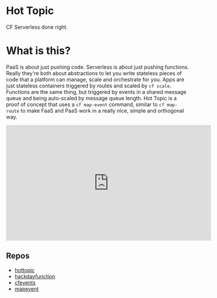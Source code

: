 # Hot Topic

CF Serverless done right.

# What is this?

PaaS is about just pushing code. Serverless is about just pushing functions. Really they're both about abstractions to let you write stateless pieces of code that a platform can manage, scale and orchestrate for you. Apps are just stateless containers triggered by routes and scaled by `cf scale`. Functions are the same thing, but triggered by events in a shared message queue and being auto-scaled by message queue length. Hot Topic is a proof of concept that uses a `cf map-event` command, similar to `cf map-route` to make FaaS and PaaS work in a really nice, simple and orthogonal way.

<iframe width="560" height="315" src="https://www.youtube.com/embed/vJsmE88ROa8" frameborder="0" allowfullscreen></iframe>

## Repos

* [hottopic](https://github.com/teddyking/hottopic)
* [hackdayfunction](https://github.com/Samze/hackdayfunction)
* [cfevents](https://github.com/Samze/cfevents)
* [mapevent](https://github.com/Samze/mapevent)
